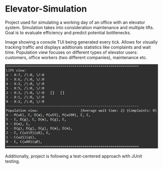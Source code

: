 # Elevator-Simulation
Project used for simulating a working day of an office with an elevator system. Simulation takes into consideration maintenance and multiple lifts. Goal is to evaluate efficiency and predict potential bottlenecks.

Image showing a console TUI being generated every tick. Allows for visually tracking traffic and displays addtionals statistics like complaints and wait time.
Population view focuses on different types of elevator users: customers, office workers (two different companies), maintenance etc.

![console view demo](https://github.com/Overkillus/Elevator-Simulation/blob/main/images/demo.png)

Additionally, project is following a test-centered approach with JUnit testing.
